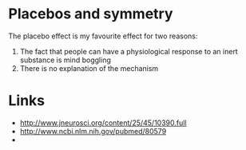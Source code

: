 # Placebos and symmetry
The placebo effect is my favourite effect for two reasons:
1. The fact that people can have a physiological response to an inert substance
   is mind boggling
2. There is no explanation of the mechanism

# Links
* http://www.jneurosci.org/content/25/45/10390.full
* http://www.ncbi.nlm.nih.gov/pubmed/80579
* 

